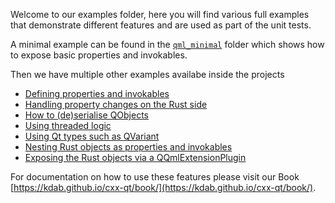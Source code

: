 <!--
SPDX-FileCopyrightText: 2022 Klarälvdalens Datakonsult AB, a KDAB Group company <info@kdab.com>
SPDX-FileContributor: Andrew Hayzen <andrew.hayzen@kdab.com>

SPDX-License-Identifier: MIT OR Apache-2.0
-->

Welcome to our examples folder, here you will find various full examples that demonstrate different features and are used as part of the unit tests.

A minimal example can be found in the [`qml_minimal`](./qml_minimal/) folder which shows how to expose basic properties and invokables.

Then we have multiple other examples availabe inside the projects

  * [Defining properties and invokables](./qml_features/src/rust_obj_invokables.rs)
  * [Handling property changes on the Rust side](./qml_features/src/handler_property_change.rs)
  * [How to (de)serialise QObjects](./qml_features/src/serialisation.rs)
  * [Using threaded logic](./qml_with_threaded_logic/src/lib.rs)
  * [Using Qt types such as QVariant](./qml_features/src/types.rs)
  * [Nesting Rust objects as properties and invokables](./qml_features/src/nested.rs)
  * [Exposing the Rust objects via a QQmlExtensionPlugin](./qml_extension_plugin/core/)

For documentation on how to use these features please visit our Book [https://kdab.github.io/cxx-qt/book/](https://kdab.github.io/cxx-qt/book/).
